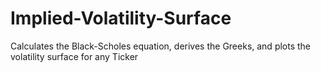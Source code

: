 # Implied-Volatility-Surface
Calculates the Black-Scholes equation, derives the Greeks, and plots the volatility surface for any Ticker
